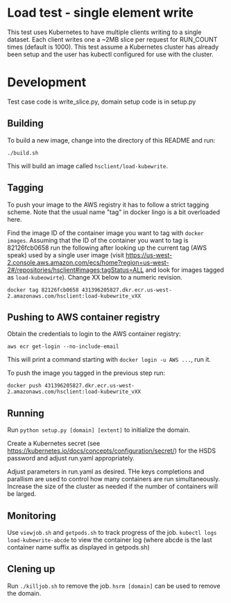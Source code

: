 # Load test - single element write

This test uses Kubernetes to have multiple clients writing to a single dataset.  Each
client writes one a ~2MB slice per request for RUN_COUNT times (default is 1000).  This test assume a Kubernetes cluster has
already been setup and the user has kubectl configured for use with the cluster.


# Development

Test case code is write_slice.py, domain setup code is in setup.py


## Building

To build a new image, change into the directory of this README and run:
```
./build.sh
```
This will build an image called `hsclient/load-kubewrite`.


## Tagging

To push your image to the AWS registry it has to follow a strict tagging
scheme. Note that the usual name "tag" in docker lingo is a bit overloaded
here.

Find the image ID of the container image you want to tag with `docker images`.
Assuming that the ID of the container you want to tag is 82126fcb0658
run the following after looking up the current tag (AWS speak) used by a single
user image (visit https://us-west-2.console.aws.amazon.com/ecs/home?region=us-west-2#/repositories/hsclient#images;tagStatus=ALL and look for images tagged as `load-kubeowirte`).  Change XX below to a numeric revision.
```
docker tag 82126fcb0658 431396205827.dkr.ecr.us-west-2.amazonaws.com/hsclient:load-kubewrite_vXX
```

## Pushing to AWS container registry

Obtain the credentials to login to the AWS container registry:

```
aws ecr get-login --no-include-email
```

This will print a command starting with `docker login -u AWS ...`, run it.

To push the image you tagged in the previous step run:
```
docker push 431396205827.dkr.ecr.us-west-2.amazonaws.com/hsclient:load-kubewrite_vXX
```


## Running

Run ``python setup.py [domain] [extent]`` to initialize the domain.

Create a Kubernetes secret (see https://kubernetes.io/docs/concepts/configuration/secret/) for the HSDS password and adjust run.yaml appropriately. 

Adjust parameters in run.yaml as desired.  THe keys completions and parallism are used to control how many containers are run simultaneously.  Increase the size of the cluster as needed if the number of containers will be larged.

## Monitoring

Use ``viewjob.sh`` and ``getpods.sh`` to track progress of the job.  ``kubectl logs load-kubewrite-abcde`` to view the container log (where abcde is the last container name suffix as displayed in getpods.sh)

## Clening up

Run ``./killjob.sh`` to remove the job. ``hsrm [domain]`` can be used to remove the domain.
